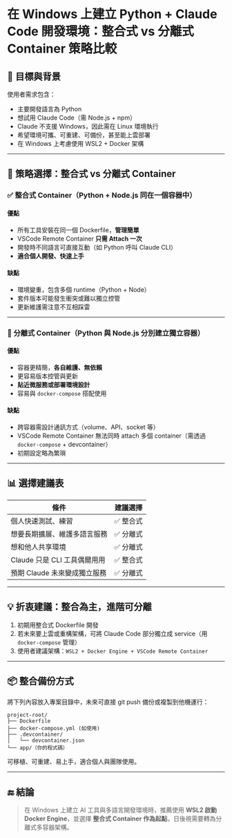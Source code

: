 # 在 Windows 上建立 Python + Claude Code 開發環境：整合式 vs 分離式 Container 策略比較

## 🎯 目標與背景

使用者需求包含：
- 主要開發語言為 Python
- 想試用 Claude Code（需 Node.js + npm）
- Claude 不支援 Windows，因此需在 Linux 環境執行
- 希望環境可攜、可重建、可備份，甚至能上雲部署
- 在 Windows 上考慮使用 WSL2 + Docker 架構

---

## 🧠 策略選擇：整合式 vs 分離式 Container

### ✅ 整合式 Container（Python + Node.js 同在一個容器中）

#### 優點
- 所有工具安裝在同一個 Dockerfile，**管理簡單**
- VSCode Remote Container **只需 Attach 一次**
- 開發時不同語言可直接互動（如 Python 呼叫 Claude CLI）
- **適合個人開發、快速上手**

#### 缺點
- 環境變重，包含多個 runtime（Python + Node）
- 套件版本可能發生衝突或難以獨立控管
- 更新維護需注意不互相踩雷

---

### 🔧 分離式 Container（Python 與 Node.js 分別建立獨立容器）

#### 優點
- 容器更精簡，**各自維護、無依賴**
- 更容易版本控管與更新
- **貼近微服務或部署環境設計**
- 容易與 `docker-compose` 搭配使用

#### 缺點
- 跨容器需設計通訊方式（volume、API、socket 等）
- VSCode Remote Container 無法同時 attach 多個 container（需透過 `docker-compose` + devcontainer）
- 初期設定略為繁瑣

---

## 📊 選擇建議表

| 條件 | 建議選擇 |
|------|----------|
| 個人快速測試、練習 | ✅ 整合式 |
| 想要長期擴展、維護多語言服務 | ✅ 分離式 |
| 想和他人共享環境 | ✅ 分離式 |
| Claude 只是 CLI 工具偶爾用用 | ✅ 整合式 |
| 預期 Claude 未來變成獨立服務 | ✅ 分離式 |

---

## 💡 折衷建議：整合為主，進階可分離

1. 初期用整合式 Dockerfile 開發
2. 若未來要上雲或重構架構，可將 Claude Code 部分獨立成 service（用 `docker-compose` 管理）
3. 使用者建議架構：`WSL2 + Docker Engine + VSCode Remote Container`

---

## 📦 整合備份方式

將下列內容放入專案目錄中，未來可直接 git push 備份或複製到他機運行：

```plaintext
project-root/
├── Dockerfile
├── docker-compose.yml (如使用)
├── .devcontainer/
│   └── devcontainer.json
└── app/（你的程式碼）
```

可移植、可重建、易上手，適合個人與團隊使用。

---

## 🔚 結論

> 在 Windows 上建立 AI 工具與多語言開發環境時，推薦使用 **WSL2 啟動 Docker Engine**，並選擇 **整合式 Container 作為起點**，日後視需要轉為分離式多容器架構。
